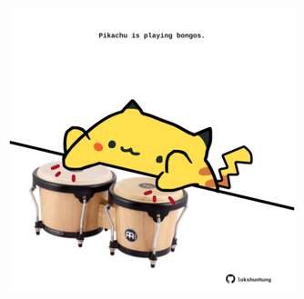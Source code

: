 <!-- built at 27/09/2022, 08:05:59 UTC -->
<p align="center">
  <img width="500" height="500" src="./ReadmeImage.svg">
</p>
